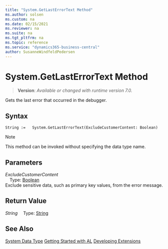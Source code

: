 ```yaml
---
title: "System.GetLastErrorText Method"
ms.author: solsen
ms.custom: na
ms.date: 02/15/2021
ms.reviewer: na
ms.suite: na
ms.tgt_pltfrm: na
ms.topic: reference
ms.service: "dynamics365-business-central"
author: SusanneWindfeldPedersen
---
```

[//]: # (START>DO_NOT_EDIT)
[//]: # (IMPORTANT:Do not edit any of the content between here and the END>DO_NOT_EDIT.)
[//]: # (Any modifications should be made in the .xml files in the ModernDev repo.)
# System.GetLastErrorText Method
> **Version**: _Available or changed with runtime version 7.0._

Gets the last error that occurred in the debugger.


## Syntax
```
String :=   System.GetLastErrorText(ExcludeCustomerContent: Boolean)
```
> [!NOTE]
> This method can be invoked without specifying the data type name.
## Parameters
*ExcludeCustomerContent*  
&emsp;Type: [Boolean](../boolean/boolean-data-type.md)  
Exclude sensitive data, such as primary key values, from the error message.  


## Return Value
*String*
&emsp;Type: [String](../string/string-data-type.md)



[//]: # (IMPORTANT: END>DO_NOT_EDIT)
## See Also
[System Data Type](system-data-type.md)
[Getting Started with AL](../devenv-get-started.md)
[Developing Extensions](../devenv-dev-overview.md)
